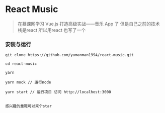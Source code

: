 # React Music

> 在慕课网学习 Vue.js 打造高级实战——音乐 App 了 但是自己之前的技术栈是react 所以用react 也写了一个

### 安装与运行

```
git clone https://github.com/yumanman1994/react-music.git

cd react-music

yarn 

yarn mock // 运行node

yarn start // 运行项目 访问 http://localhost:3000


感兴趣的童鞋可以来个star

